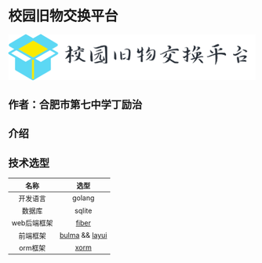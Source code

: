 # 校园旧物交换平台

![](./web/public/logo.png)

## 作者：合肥市第七中学丁励治

## 介绍

## 技术选型

| 名称      | 选型                                                                |
|:-------:|:-----------------------------------------------------------------:|
| 开发语言    | golang                                                            |
| 数据库     | sqlite                                                            |
| web后端框架 | [fiber](https://github.com/gofiber/fiber)                         |
| 前端框架    | [bulma](https://bulma.io/) && [layui](https://layui.gitee.io/v2/) |
| orm框架   | [xorm](https://xorm.io/zh/)                                       |
